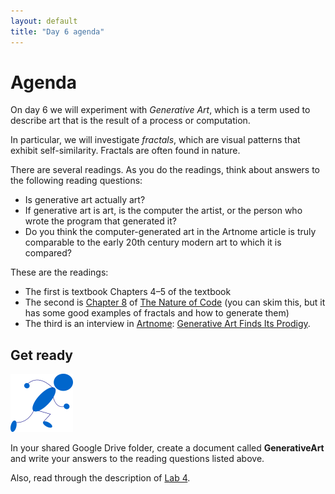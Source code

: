 ```yaml
---
layout: default
title: "Day 6 agenda"
---
```


# Agenda

On day 6 we will experiment with *Generative Art*, which is a term used to describe art that is the result of a process or computation.

In particular, we will investigate *fractals*, which are visual patterns that exhibit self-similarity.  Fractals are often found in nature.

There are several readings.  As you do the readings, think about answers to the following reading questions:

* Is generative art actually art?
* If generative art is art, is the computer the artist, or the person who wrote the program that generated it?
* Do you think the computer-generated art in the Artnome article is truly comparable to the early 20th century modern art to which it is compared?

These are the readings:

* The first is textbook Chapters 4&ndash;5 of the textbook
* The second is [Chapter 8](http://natureofcode.com/book/chapter-8-fractals/) of [The Nature of Code](http://natureofcode.com/) (you can skim this, but it has some good examples of fractals and how to generate them)
* The third is an interview in [Artnome](https://www.artnome.com/): [Generative Art Finds Its Prodigy](https://www.artnome.com/news/2018/8/8/generative-art-finds-its-prodigy).

## Get ready

<img class="parimg" alt="Get ready" src="img/getready.png">

In your shared Google Drive folder, create a document called **GenerativeArt** and write your answers to the reading questions listed above.

Also, read through the description of [Lab 4](../labs/lab04.html).

<div style="clear: both;"></div>
